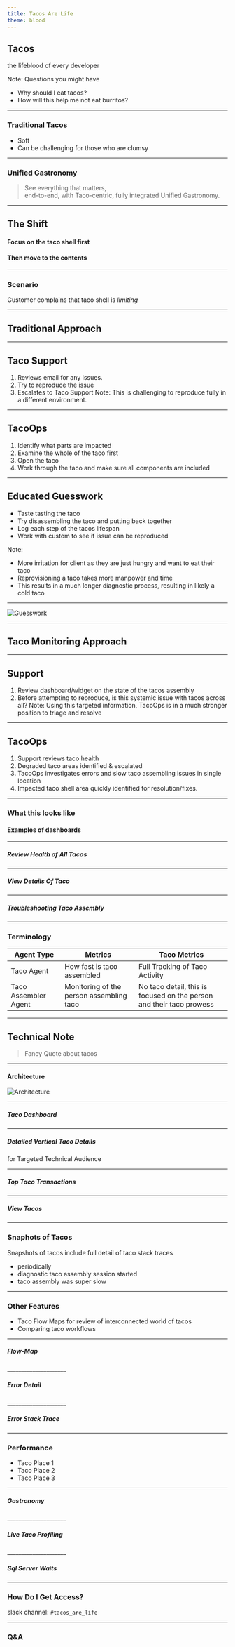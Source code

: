 ```yaml
---
title: Tacos Are Life
theme: blood
---
```


<!-- Documentation/Usage: https://github.com/webpro/reveal-md -->
<base target="_blank">   <!-- Used so that providing hyperlinks in the presentation open new tabs instead of impacting the presentation by navigating the main presentation away -->

## Tacos
the lifeblood of every developer
<!-- .slide: data-background-transition="zoom" data-transition="slide" data-background="#4d7e65"-->
<!-- .slide: data-transition="zoom-in fade-out"-->
Note: <!--Notes are for speaker, and can be opened by using speaker window shortcut (see readme.md) -->
Questions you might have
- Why should I eat tacos?
- How will this help me not eat burritos?

---------------------------------------------------------------------------------
### Traditional Tacos
* Soft
* Can be challenging for those who are clumsy
<!-- .slide: data-transition="zoom-in fade-out"-->

---------------------------------------------------------------------------------
### Unified Gastronomy
> See everything that matters, <br/>end-to-end, with Taco-centric, fully integrated Unified Gastronomy.
<!-- .slide: data-background-transition="zoom" data-transition="slide" data-background="#4d7e65"-->

---------------------------------------------------------------------------------
## The Shift
#### Focus on the taco shell first
#### Then move to the contents

---------------------------------------------------------------------------------
### Scenario
Customer complains that taco shell is _limiting_

---------------------------------------------------------------------------------
## Traditional Approach
<!-- .slide: data-background-transition="zoom" data-transition="slide" data-background="maroon"-->
<!-- .slide: data-transition="zoom-in fade-out"-->
---------------------------------------------------------------------------------
## Taco Support
1. Reviews email for any issues.
2. Try to reproduce the issue
3. Escalates to Taco Support
Note: This is challenging to reproduce fully in a different environment.

---------------------------------------------------------------------------------
## TacoOps
1. Identify what parts are impacted
2. Examine the whole of the taco first
3. Open the taco
4. Work through the taco and make sure all components are included
---------------------------------------------------------------------------------
## Educated Guesswork
- Taste tasting the taco
- Try disassembling the taco and putting back together
- Log each step of the tacos lifespan
- Work with custom to see if issue can be reproduced

Note:
- More irritation for client as they are just hungry and want to eat their taco
- Reprovisioning a taco takes more manpower and time
- This results in a much longer diagnostic process, resulting in likely a cold taco
---------------------------------------------------------------------------------
![Guesswork](./assets/guesswork.jpg)

---------------------------------------------------------------------------------
## Taco Monitoring Approach
<!-- .slide: data-background-transition="zoom" data-transition="slide" data-background="#4d7e65"-->
<!-- .slide: data-transition="zoom-in fade-out"-->

---------------------------------------------------------------------------------
## Support
1. Review dashboard/widget on the state of the tacos assembly
2. Before attempting to reproduce, is this systemic issue with tacos across all?
Note: Using this targeted information, TacoOps is in a much stronger position to triage and resolve

---------------------------------------------------------------------------------
## TacoOps
1. Support reviews taco health
2. Degraded taco areas identified & escalated
3. TacoOps investigates errors and slow taco assembling issues in single location
4. Impacted taco shell area quickly identified for resolution/fixes.

---------------------------------------------------------------------------------
### What this looks like
#### Examples of dashboards

---------------------------------------------------------------------------------
<h5 id="top">Review Health of All Tacos</h5>
<!-- .slide: data-background="./assets/amie-watson-474782-unsplash.png" data-background-position="center" data-background-size="90%"-->

---------------------------------------------------------------------------------
<h5 id="top">View Details Of Taco</h5>
<!-- .slide: data-background="./assets/miguel-andrade-1232686-unsplash.png" data-background-position="center" data-background-size="90%"-->

---------------------------------------------------------------------------------
<h5 id="top">Troubleshooting Taco Assembly</h5>
<!-- .slide: data-background="./assets/edgar-castrejon-459814-unsplash.png" data-background-position="center" data-background-size="90%"-->

---------------------------------------------------------------------------------
### Terminology
| Agent Type            |  Metrics                          | Taco Metrics                   |
|-----------------------|------------------------------------------|---------------------------------------|
| Taco Agent            | How fast is taco assembled               | Full Tracking of Taco Activity |
| Taco Assembler Agent         | Monitoring of the person assembling taco | No taco detail, this is focused on the person and their taco prowess              |

_____________________
## Technical Note
> Fancy Quote about tacos

---------------------------------------------------------------------------------
#### Architecture
![Architecture](.\assets\terms-architecture.png)
<!-- .slide: data-background=".\assets\edgar-castrejon-459814-unsplash.png" data-background-position="center" data-background-size="50%"  data-transition="slide" -->


---------------------------------------------------------------------------------
<h5 id="top">Taco Dashboard</h5>
<!-- .slide: data-background="./assets/matt-nelson-414464-unsplash.png" data-background-position="center" data-background-size="90%"-->

_____________________
<h5 id="top">Detailed Vertical Taco Details</h5>
for Targeted Technical Audience
<!-- .slide: data-background="./assets/amie-watson-474782-unsplash.png" data-background-position="center" data-background-size="90%"-->

_____________________
<h5 id="top">Top Taco Transactions</h5>
<!-- .slide: data-background="./assets/miguel-andrade-1232686-unsplash.png" data-background-position="center" data-background-size="90%"-->

---------------------------------------------------------------------------------
<h5 id="top">View Tacos</h5>
<!-- .slide: data-background="./assets/edgar-castrejon-459814-unsplash.png" data-background-position="center" data-background-size="70%"-->

---------------------------------------------------------------------------------
### Snaphots of Tacos
Snapshots of tacos include full detail of taco stack traces
* periodically     <!-- This will bypass any fade in focus -->
* diagnostic taco assembly session started
* taco assembly was super slow

---------------------------------------------------------------------------------
### Other Features
- Taco Flow Maps for review of interconnected world of tacos
- Comparing taco workflows
_____________________
<h5 id="top">Flow-Map</h5>
<!-- .slide: data-background="./assets/amie-watson-474782-unsplash.png" data-background-position="center" data-background-size="90%"-->
_____________________
<h5 id="top">Error Detail</h5>
<!-- .slide: data-background="./assets/miguel-andrade-1232686-unsplash.png" data-background-position="center" data-background-size="90%"-->
_____________________
<h5 id="top">Error Stack Trace</h5>
<!-- .slide: data-background="./assets/edgar-castrejon-459814-unsplash.png" data-background-position="center" data-background-size="90%"-->

---------------------------------------------------------------------------------
### Performance
- Taco Place 1 <!-- This will use fade in focus -->
- Taco Place 2
- Taco Place 3
_____________________
<h5 id="top">Gastronomy</h5>
<!-- .slide: data-background="./assets/amie-watson-474782-unsplash.png" data-background-position="center" data-background-size="90%"-->
_____________________
<h5 id="top"> Live Taco Profiling</h5>
<!-- .slide: data-background="./assets/edgar-castrejon-459814-unsplash.png" data-background-position="center" data-background-size="90%"-->
_____________________
<h5 id="top">Sql Server Waits</h5>
<!-- .slide: data-background="./assets/miguel-andrade-1232686-unsplash.png" data-background-position="center" data-background-size="90%"-->

---------------------------------------------------------------------------------
### How Do I Get Access?
slack channel: `#tacos_are_life`

---------------------------------------------------------------------------------
### Q&A
<!-- .slide: data-background-transition="zoom" data-transition="slide" data-background="#4d7e65"-->
